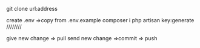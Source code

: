 git clone url:address

create .env =>copy from .env.example
composer i
php artisan key:generate
////////

give new change => pull
send new  change =>commit => push

